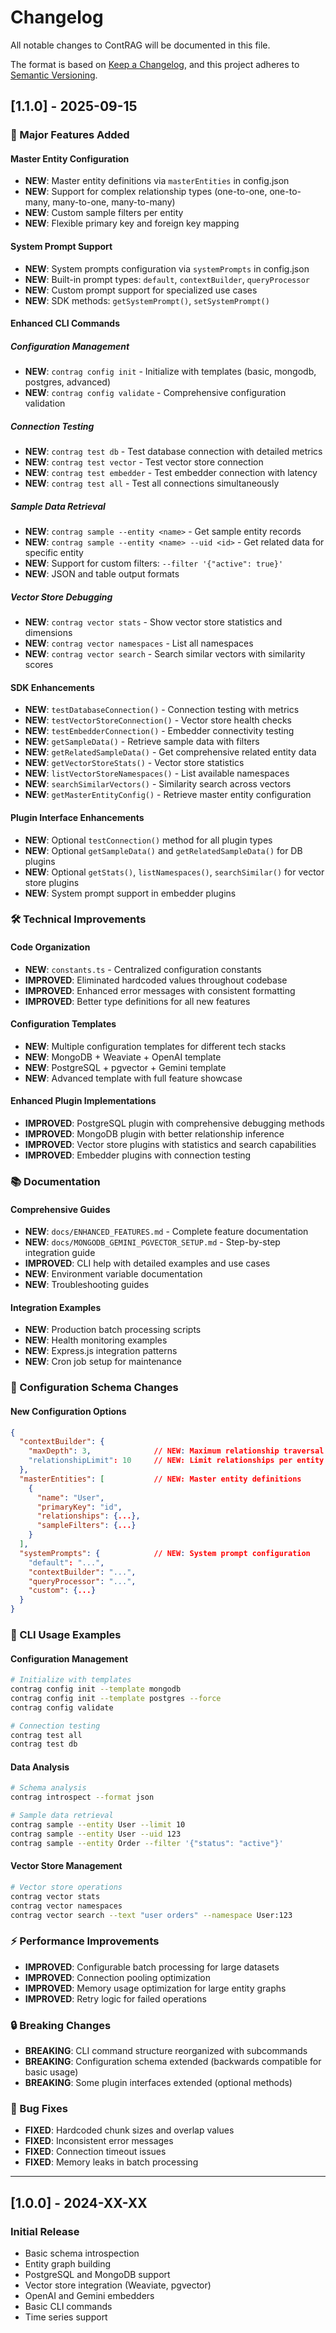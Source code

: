 # Changelog

All notable changes to ContRAG will be documented in this file.

The format is based on [Keep a Changelog](https://keepachangelog.com/en/1.0.0/),
and this project adheres to [Semantic Versioning](https://semver.org/spec/v2.0.0.html).

## [1.1.0] - 2025-09-15

### 🚀 Major Features Added

#### Master Entity Configuration
- **NEW**: Master entity definitions via `masterEntities` in config.json
- **NEW**: Support for complex relationship types (one-to-one, one-to-many, many-to-one, many-to-many)
- **NEW**: Custom sample filters per entity
- **NEW**: Flexible primary key and foreign key mapping

#### System Prompt Support
- **NEW**: System prompts configuration via `systemPrompts` in config.json
- **NEW**: Built-in prompt types: `default`, `contextBuilder`, `queryProcessor`
- **NEW**: Custom prompt support for specialized use cases
- **NEW**: SDK methods: `getSystemPrompt()`, `setSystemPrompt()`

#### Enhanced CLI Commands

##### Configuration Management
- **NEW**: `contrag config init` - Initialize with templates (basic, mongodb, postgres, advanced)
- **NEW**: `contrag config validate` - Comprehensive configuration validation

##### Connection Testing
- **NEW**: `contrag test db` - Test database connection with detailed metrics
- **NEW**: `contrag test vector` - Test vector store connection
- **NEW**: `contrag test embedder` - Test embedder connection with latency
- **NEW**: `contrag test all` - Test all connections simultaneously

##### Sample Data Retrieval
- **NEW**: `contrag sample --entity <name>` - Get sample entity records
- **NEW**: `contrag sample --entity <name> --uid <id>` - Get related data for specific entity
- **NEW**: Support for custom filters: `--filter '{"active": true}'`
- **NEW**: JSON and table output formats

##### Vector Store Debugging
- **NEW**: `contrag vector stats` - Show vector store statistics and dimensions
- **NEW**: `contrag vector namespaces` - List all namespaces
- **NEW**: `contrag vector search` - Search similar vectors with similarity scores

#### SDK Enhancements
- **NEW**: `testDatabaseConnection()` - Connection testing with metrics
- **NEW**: `testVectorStoreConnection()` - Vector store health checks
- **NEW**: `testEmbedderConnection()` - Embedder connectivity testing
- **NEW**: `getSampleData()` - Retrieve sample data with filters
- **NEW**: `getRelatedSampleData()` - Get comprehensive related entity data
- **NEW**: `getVectorStoreStats()` - Vector store statistics
- **NEW**: `listVectorStoreNamespaces()` - List available namespaces
- **NEW**: `searchSimilarVectors()` - Similarity search across vectors
- **NEW**: `getMasterEntityConfig()` - Retrieve master entity configuration

#### Plugin Interface Enhancements
- **NEW**: Optional `testConnection()` method for all plugin types
- **NEW**: Optional `getSampleData()` and `getRelatedSampleData()` for DB plugins
- **NEW**: Optional `getStats()`, `listNamespaces()`, `searchSimilar()` for vector store plugins
- **NEW**: System prompt support in embedder plugins

### 🛠 Technical Improvements

#### Code Organization
- **NEW**: `constants.ts` - Centralized configuration constants
- **IMPROVED**: Eliminated hardcoded values throughout codebase
- **IMPROVED**: Enhanced error messages with consistent formatting
- **IMPROVED**: Better type definitions for all new features

#### Configuration Templates
- **NEW**: Multiple configuration templates for different tech stacks
- **NEW**: MongoDB + Weaviate + OpenAI template
- **NEW**: PostgreSQL + pgvector + Gemini template
- **NEW**: Advanced template with full feature showcase

#### Enhanced Plugin Implementations
- **IMPROVED**: PostgreSQL plugin with comprehensive debugging methods
- **IMPROVED**: MongoDB plugin with better relationship inference
- **IMPROVED**: Vector store plugins with statistics and search capabilities
- **IMPROVED**: Embedder plugins with connection testing

### 📚 Documentation

#### Comprehensive Guides
- **NEW**: `docs/ENHANCED_FEATURES.md` - Complete feature documentation
- **NEW**: `docs/MONGODB_GEMINI_PGVECTOR_SETUP.md` - Step-by-step integration guide
- **IMPROVED**: CLI help with detailed examples and use cases
- **NEW**: Environment variable documentation
- **NEW**: Troubleshooting guides

#### Integration Examples
- **NEW**: Production batch processing scripts
- **NEW**: Health monitoring examples  
- **NEW**: Express.js integration patterns
- **NEW**: Cron job setup for maintenance

### 🔧 Configuration Schema Changes

#### New Configuration Options
```json
{
  "contextBuilder": {
    "maxDepth": 3,              // NEW: Maximum relationship traversal depth
    "relationshipLimit": 10     // NEW: Limit relationships per entity
  },
  "masterEntities": [           // NEW: Master entity definitions
    {
      "name": "User",
      "primaryKey": "id",
      "relationships": {...},
      "sampleFilters": {...}
    }
  ],
  "systemPrompts": {            // NEW: System prompt configuration
    "default": "...",
    "contextBuilder": "...",
    "queryProcessor": "...",
    "custom": {...}
  }
}
```

### 🎯 CLI Usage Examples

#### Configuration Management
```bash
# Initialize with templates
contrag config init --template mongodb
contrag config init --template postgres --force
contrag config validate

# Connection testing
contrag test all
contrag test db
```

#### Data Analysis
```bash
# Schema analysis
contrag introspect --format json

# Sample data retrieval
contrag sample --entity User --limit 10
contrag sample --entity User --uid 123
contrag sample --entity Order --filter '{"status": "active"}'
```

#### Vector Store Management
```bash
# Vector store operations
contrag vector stats
contrag vector namespaces
contrag vector search --text "user orders" --namespace User:123
```

### ⚡ Performance Improvements
- **IMPROVED**: Configurable batch processing for large datasets
- **IMPROVED**: Connection pooling optimization
- **IMPROVED**: Memory usage optimization for large entity graphs
- **IMPROVED**: Retry logic for failed operations

### 🔒 Breaking Changes
- **BREAKING**: CLI command structure reorganized with subcommands
- **BREAKING**: Configuration schema extended (backwards compatible for basic usage)
- **BREAKING**: Some plugin interfaces extended (optional methods)

### 🐛 Bug Fixes
- **FIXED**: Hardcoded chunk sizes and overlap values
- **FIXED**: Inconsistent error messages
- **FIXED**: Connection timeout issues
- **FIXED**: Memory leaks in batch processing

---

## [1.0.0] - 2024-XX-XX

### Initial Release
- Basic schema introspection
- Entity graph building
- PostgreSQL and MongoDB support
- Vector store integration (Weaviate, pgvector)
- OpenAI and Gemini embedders
- Basic CLI commands
- Time series support
